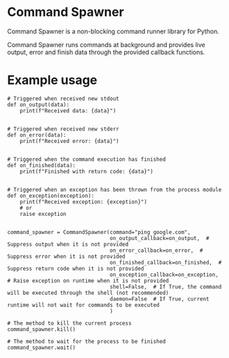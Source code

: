 # Command Spawner  
Command Spawner is a non-blocking command runner library for Python.  
  
Command Spawner runs commands at background and provides live output, error and finish data through the provided callback functions.

# Example usage
    # Triggered when received new stdout
    def on_output(data):
        print(f"Received data: {data}")
    
    
    # Triggered when received new stderr
    def on_error(data):
        print(f"Received error: {data}")
    
    
    # Triggered when the command execution has finished
    def on_finished(data):
        print(f"Finished with return code: {data}")
    
    
    # Triggered when an exception has been thrown from the process module
    def on_exception(exception):
        print(f"Received exception: {exception}")
        # or
        raise exception
    
    
    command_spawner = CommandSpawner(command="ping google.com",
                                     on_output_callback=on_output,  # Suppress output when it is not provided
                                     on_error_callback=on_error,  # Suppress error when it is not provided
                                     on_finished_callback=on_finished,  # Suppress return code when it is not provided
                                     on_exception_callback=on_exception,  # Raise exception on runtime when it is not provided
                                     shell=False,  # If True, the command will be executed through the shell (not recommended)
                                     daemon=False  # If True, current runtime will not wait for commands to be executed 
                                     )
    
    # The method to kill the current process
    command_spawner.kill()
    
    # The method to wait for the process to be finished
    command_spawner.wait()